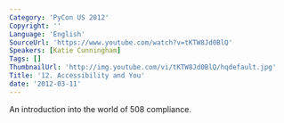 ```yaml
---
Category: 'PyCon US 2012'
Copyright: ''
Language: 'English'
SourceUrl: 'https://www.youtube.com/watch?v=tKTW8Jd0BlQ'
Speakers: [Katie Cunningham]
Tags: []
ThumbnailUrl: 'http://img.youtube.com/vi/tKTW8Jd0BlQ/hqdefault.jpg'
Title: '12. Accessibility and You'
date: '2012-03-11'
---
```

An introduction into the world of 508 compliance.
